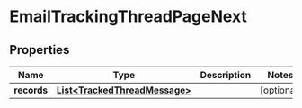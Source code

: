 

# EmailTrackingThreadPageNext


## Properties

| Name | Type | Description | Notes |
|------------ | ------------- | ------------- | -------------|
|**records** | [**List&lt;TrackedThreadMessage&gt;**](TrackedThreadMessage.md) |  |  [optional] |



